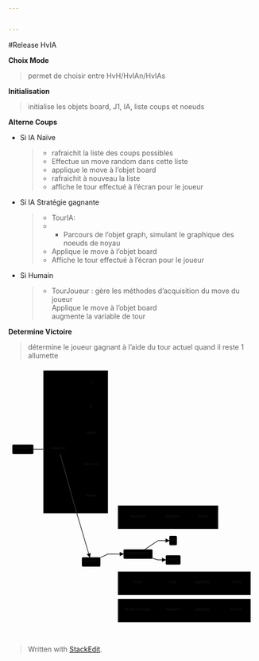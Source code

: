 ```yaml
---


---
```


<p>#Release HvIA</p>
<p><strong>Choix Mode</strong></p>
<blockquote>
<p>permet de choisir entre HvH/HvIAn/HvIAs</p>
</blockquote>
<p><strong>Initialisation</strong></p>
<blockquote>
<p>initialise les objets board, J1, IA, liste coups et noeuds</p>
</blockquote>
<p><strong>Alterne Coups</strong></p>
<ul>
<li>
<p>Si IA Naïve</p>
<blockquote>
<ul>
<li>rafraichit la liste des coups possibles</li>
<li>Effectue un move random dans cette liste</li>
<li>applique le move à l’objet board</li>
<li>rafraichit à nouveau la liste</li>
<li>affiche le tour effectué à l’écran pour le joueur</li>
</ul>
</blockquote>
</li>
<li>
<p>Si IA Stratégie gagnante</p>
<blockquote>
<ul>
<li>TourIA:</li>
<li>
<ul>
<li>Parcours de l’objet graph, simulant le graphique des noeuds de noyau</li>
</ul>
</li>
<li>Applique le move à l’objet board</li>
<li>Affiche le tour effectué à l’écran pour le joueur</li>
</ul>
</blockquote>
</li>
<li>
<p>Si Humain</p>
<blockquote>
<ul>
<li>TourJoueur : gère les méthodes d’acquisition du move du joueur<br>
Applique le move à l’objet board<br>
augmente la variable de tour</li>
</ul>
</blockquote>
</li>
</ul>
<p><strong>Determine Victoire</strong></p>
<blockquote>
<p>détermine le joueur gagnant à l’aide du tour actuel quand il reste 1 allumette</p>
</blockquote>
<div class="mermaid"><svg xmlns="http://www.w3.org/2000/svg" id="mermaid-svg-HsKsY5DzyDfvWqoJ" height="100%" viewBox="0 0 1255.2766647338867 1358.8516082763672" style="max-width:1255.2766647338867px;"><g><g class="output"><g class="clusters"><g class="cluster" id="subGraph3" style="opacity: 1;" transform="translate(800.9766693115234,753.6266403198242)"><rect width="502.6666717529297" height="116.71665954589844" x="-251.33333587646484" y="-58.35832977294922"></rect><g class="label"><g transform="translate(0,0)"><foreignObject width="0" height="0"><div xmlns="http://www.w3.org/1999/xhtml" style="display: inline-block; white-space: nowrap;"></div></foreignObject></g></g><text x="0" y="-44.35832977294922" fill="black" stroke="none" id="mermaid-svg-HsKsY5DzyDfvWqoJText" style="text-anchor: middle;"> Humain</text></g><g class="cluster" id="subGraph2" style="opacity: 1;" transform="translate(882.4599990844727,1083.7766189575195)"><rect width="665.6333312988281" height="116.71665954589844" x="-332.81666564941406" y="-58.35832977294922"></rect><g class="label"><g transform="translate(0,0)"><foreignObject width="0" height="0"><div xmlns="http://www.w3.org/1999/xhtml" style="display: inline-block; white-space: nowrap;"></div></foreignObject></g></g><text x="0" y="-44.35832977294922" fill="black" stroke="none" id="mermaid-svg-HsKsY5DzyDfvWqoJText" style="text-anchor: middle;"> IAs</text></g><g class="cluster" id="subGraph1" style="opacity: 1;" transform="translate(882.4599990844727,1220.493278503418)"><rect width="665.6333312988281" height="116.71665954589844" x="-332.81666564941406" y="-58.35832977294922"></rect><g class="label"><g transform="translate(0,0)"><foreignObject width="0" height="0"><div xmlns="http://www.w3.org/1999/xhtml" style="display: inline-block; white-space: nowrap;"></div></foreignObject></g></g><text x="0" y="-44.35832977294922" fill="black" stroke="none" id="mermaid-svg-HsKsY5DzyDfvWqoJText" style="text-anchor: middle;"> IAn</text></g><g class="cluster" id="subGraph0" style="opacity: 1;" transform="translate(337.65500259399414,376.8133201599121)"><rect width="323.9766616821289" height="713.6266403198242" x="-161.98833084106445" y="-356.8133201599121"></rect><g class="label"><g transform="translate(0,0)"><foreignObject width="0" height="0"><div xmlns="http://www.w3.org/1999/xhtml" style="display: inline-block; white-space: nowrap;"></div></foreignObject></g></g><text x="0" y="-342.8133239746094" fill="black" stroke="none" id="mermaid-svg-HsKsY5DzyDfvWqoJText" style="text-anchor: middle;"> ini</text></g></g><g class="edgePaths"><g class="edgePath" style="opacity: 1;"><path class="path" d="M125.66667175292969,413.7233200073242L150.6666717529297,413.7233200073242L175.6666717529297,413.7233200073242L200.6666717529297,413.7233200073242" marker-end="url(#arrowhead3954)" style="stroke: #333; stroke-width: 3.5px;fill:none"></path><defs><marker id="arrowhead3954" viewBox="0 0 10 10" refX="9" refY="5" markerUnits="strokeWidth" markerWidth="8" markerHeight="6" orient="auto"><path d="M 0 0 L 10 5 L 0 10 z" class="arrowheadPath" style="stroke-width: 1; stroke-dasharray: 1, 0;"></path></marker></defs></g><g class="edgePath" style="opacity: 1;"><path class="path" d="M258.87801944614523,390.364990234375L330.95001220703125,88.1066665649414L382.69000778198256,88.60666656494139" marker-end="url(#arrowhead3955)" style="fill:none"></path><defs><marker id="arrowhead3955" viewBox="0 0 10 10" refX="9" refY="5" markerUnits="strokeWidth" markerWidth="8" markerHeight="6" orient="auto"><path d="M 0 0 L 0 0 L 0 0 z" style="fill: #333"></path></marker></defs></g><g class="edgePath" style="opacity: 1;"><path class="path" d="M261.9569288395142,390.364990234375L330.95001220703125,204.02666473388672L382.9833427429201,204.52666473388675" marker-end="url(#arrowhead3956)" style="fill:none"></path><defs><marker id="arrowhead3956" viewBox="0 0 10 10" refX="9" refY="5" markerUnits="strokeWidth" markerWidth="8" markerHeight="6" orient="auto"><path d="M 0 0 L 0 0 L 0 0 z" style="fill: #333"></path></marker></defs></g><g class="edgePath" style="opacity: 1;"><path class="path" d="M276.33987723729075,390.364990234375L330.95001220703125,334.9799919128418L367.6566780090331,335.47999191284157" marker-end="url(#arrowhead3957)" style="fill:none"></path><defs><marker id="arrowhead3957" viewBox="0 0 10 10" refX="9" refY="5" markerUnits="strokeWidth" markerWidth="8" markerHeight="6" orient="auto"><path d="M 0 0 L 0 0 L 0 0 z" style="fill: #333"></path></marker></defs></g><g class="edgePath" style="opacity: 1;"><path class="path" d="M276.33987723729075,437.08164978027344L330.95001220703125,492.46664810180664L356.4500129699706,492.96664810180687" marker-end="url(#arrowhead3958)" style="fill:none"></path><defs><marker id="arrowhead3958" viewBox="0 0 10 10" refX="9" refY="5" markerUnits="strokeWidth" markerWidth="8" markerHeight="6" orient="auto"><path d="M 0 0 L 0 0 L 0 0 z" style="fill: #333"></path></marker></defs></g><g class="edgePath" style="opacity: 1;"><path class="path" d="M260.97686372308834,437.08164978027344L330.95001220703125,650.2199745178223L367.3900077819832,650.7199745178224" marker-end="url(#arrowhead3959)" style="fill:none"></path><defs><marker id="arrowhead3959" viewBox="0 0 10 10" refX="9" refY="5" markerUnits="strokeWidth" markerWidth="8" markerHeight="6" orient="auto"><path d="M 0 0 L 0 0 L 0 0 z" style="fill: #333"></path></marker></defs></g><g class="edgePath" style="opacity: 1;"><path class="path" d="M259.8273204823176,437.08164978027344L330.95001220703125,691.9233074188232L408.3870135397859,953.7016296386719" marker-end="url(#arrowhead3960)" style="stroke: #333; stroke-width: 3.5px;fill:none"></path><defs><marker id="arrowhead3960" viewBox="0 0 10 10" refX="9" refY="5" markerUnits="strokeWidth" markerWidth="8" markerHeight="6" orient="auto"><path d="M 0 0 L 10 5 L 0 10 z" class="arrowheadPath" style="stroke-width: 1; stroke-dasharray: 1, 0;"></path></marker></defs></g><g class="edgePath" style="opacity: 1;"><path class="path" d="M423.3900477182019,1000.4182891845703L499.6433334350586,1220.493278503418L524.6433334350586,1220.493278503418L549.6433334350586,1220.493278503418L574.6433334350586,1220.493278503418" marker-end="url(#arrowhead3961)" style="fill:none"></path><defs><marker id="arrowhead3961" viewBox="0 0 10 10" refX="9" refY="5" markerUnits="strokeWidth" markerWidth="8" markerHeight="6" orient="auto"><path d="M 0 0 L 10 5 L 0 10 z" class="arrowheadPath" style="stroke-width: 1; stroke-dasharray: 1, 0;"></path></marker></defs></g><g class="edgePath" style="opacity: 1;"><path class="path" d="M433.75861795925255,1000.4182891845703L499.6433334350586,1083.7766189575195L524.6433334350586,1083.7766189575195L549.6433334350586,1083.7766189575195L617.1849975585938,1083.7766189575195" marker-end="url(#arrowhead3962)" style="fill:none"></path><defs><marker id="arrowhead3962" viewBox="0 0 10 10" refX="9" refY="5" markerUnits="strokeWidth" markerWidth="8" markerHeight="6" orient="auto"><path d="M 0 0 L 10 5 L 0 10 z" class="arrowheadPath" style="stroke-width: 1; stroke-dasharray: 1, 0;"></path></marker></defs></g><g class="edgePath" style="opacity: 1;"><path class="path" d="M424.11450322287374,953.7016296386719L499.6433334350586,753.6266403198242L524.6433334350586,753.6266403198242L549.6433334350586,753.6266403198242L601.5683364868164,753.6266403198242" marker-end="url(#arrowhead3963)" style="fill:none"></path><defs><marker id="arrowhead3963" viewBox="0 0 10 10" refX="9" refY="5" markerUnits="strokeWidth" markerWidth="8" markerHeight="6" orient="auto"><path d="M 0 0 L 10 5 L 0 10 z" class="arrowheadPath" style="stroke-width: 1; stroke-dasharray: 1, 0;"></path></marker></defs></g><g class="edgePath" style="opacity: 1;"><path class="path" d="M461.7133369445801,955.4993413155687L499.6433334350586,937.8807945251465L524.6433334350586,937.8807945251465L549.6433334350586,937.8807945251465L577.7433319091797,937.8807945251465" marker-end="url(#arrowhead3964)" style="stroke: #333; stroke-width: 3.5px;fill:none"></path><defs><marker id="arrowhead3964" viewBox="0 0 10 10" refX="9" refY="5" markerUnits="strokeWidth" markerWidth="8" markerHeight="6" orient="auto"><path d="M 0 0 L 10 5 L 0 10 z" class="arrowheadPath" style="stroke-width: 1; stroke-dasharray: 1, 0;"></path></marker></defs></g><g class="edgePath" style="opacity: 1;"><path class="path" d="M726.2099990844727,1220.493278503418L751.2099990844727,1220.493278503418L779.3600006103516,1220.493278503418" marker-end="url(#arrowhead3965)" style="fill:none"></path><defs><marker id="arrowhead3965" viewBox="0 0 10 10" refX="9" refY="5" markerUnits="strokeWidth" markerWidth="8" markerHeight="6" orient="auto"><path d="M 0 0 L 10 5 L 0 10 z" class="arrowheadPath" style="stroke-width: 1; stroke-dasharray: 1, 0;"></path></marker></defs></g><g class="edgePath" style="opacity: 1;"><path class="path" d="M873.6100006103516,1220.493278503418L901.7600021362305,1220.493278503418L926.7600021362305,1220.493278503418" marker-end="url(#arrowhead3966)" style="fill:none"></path><defs><marker id="arrowhead3966" viewBox="0 0 10 10" refX="9" refY="5" markerUnits="strokeWidth" markerWidth="8" markerHeight="6" orient="auto"><path d="M 0 0 L 10 5 L 0 10 z" class="arrowheadPath" style="stroke-width: 1; stroke-dasharray: 1, 0;"></path></marker></defs></g><g class="edgePath" style="opacity: 1;"><path class="path" d="M1027.3100051879883,1220.493278503418L1052.3100051879883,1220.493278503418L1077.3100051879883,1220.493278503418L1102.3100051879883,1220.493278503418" marker-end="url(#arrowhead3967)" style="fill:none"></path><defs><marker id="arrowhead3967" viewBox="0 0 10 10" refX="9" refY="5" markerUnits="strokeWidth" markerWidth="8" markerHeight="6" orient="auto"><path d="M 0 0 L 10 5 L 0 10 z" class="arrowheadPath" style="stroke-width: 1; stroke-dasharray: 1, 0;"></path></marker></defs></g><g class="edgePath" style="opacity: 1;"><path class="path" d="M683.6683349609375,1083.7766189575195L751.2099990844727,1083.7766189575195L794.9266662597656,1083.7766189575195" marker-end="url(#arrowhead3968)" style="fill:none"></path><defs><marker id="arrowhead3968" viewBox="0 0 10 10" refX="9" refY="5" markerUnits="strokeWidth" markerWidth="8" markerHeight="6" orient="auto"><path d="M 0 0 L 0 0 L 0 0 z" style="fill: #333"></path></marker></defs></g><g class="edgePath" style="opacity: 1;"><path class="path" d="M858.0433349609375,1083.7766189575195L901.7600021362305,1083.7766189575195L926.7600021362305,1083.7766189575195" marker-end="url(#arrowhead3969)" style="fill:none"></path><defs><marker id="arrowhead3969" viewBox="0 0 10 10" refX="9" refY="5" markerUnits="strokeWidth" markerWidth="8" markerHeight="6" orient="auto"><path d="M 0 0 L 10 5 L 0 10 z" class="arrowheadPath" style="stroke-width: 1; stroke-dasharray: 1, 0;"></path></marker></defs></g><g class="edgePath" style="opacity: 1;"><path class="path" d="M1027.3100051879883,1083.7766189575195L1052.3100051879883,1083.7766189575195L1077.3100051879883,1083.7766189575195L1109.9016647338867,1083.7766189575195" marker-end="url(#arrowhead3970)" style="fill:none"></path><defs><marker id="arrowhead3970" viewBox="0 0 10 10" refX="9" refY="5" markerUnits="strokeWidth" markerWidth="8" markerHeight="6" orient="auto"><path d="M 0 0 L 10 5 L 0 10 z" class="arrowheadPath" style="stroke-width: 1; stroke-dasharray: 1, 0;"></path></marker></defs></g><g class="edgePath" style="opacity: 1;"><path class="path" d="M699.2849960327148,753.6266403198242L751.2099990844727,753.6266403198242L776.2099990844727,753.6266403198242" marker-end="url(#arrowhead3971)" style="fill:none"></path><defs><marker id="arrowhead3971" viewBox="0 0 10 10" refX="9" refY="5" markerUnits="strokeWidth" markerWidth="8" markerHeight="6" orient="auto"><path d="M 0 0 L 10 5 L 0 10 z" class="arrowheadPath" style="stroke-width: 1; stroke-dasharray: 1, 0;"></path></marker></defs></g><g class="edgePath" style="opacity: 1;"><path class="path" d="M876.7600021362305,753.6266403198242L901.7600021362305,753.6266403198242L941.7683334350586,753.6266403198242" marker-end="url(#arrowhead3972)" style="fill:none"></path><defs><marker id="arrowhead3972" viewBox="0 0 10 10" refX="9" refY="5" markerUnits="strokeWidth" markerWidth="8" markerHeight="6" orient="auto"><path d="M 0 0 L 10 5 L 0 10 z" class="arrowheadPath" style="stroke-width: 1; stroke-dasharray: 1, 0;"></path></marker></defs></g><g class="edgePath" style="opacity: 1;"><path class="path" d="M685.2833090121767,914.5224647521973L751.2099990844727,870.3432998657227L807.4349975585938,870.3432998657227" marker-end="url(#arrowhead3973)" style="stroke: #333; stroke-width: 3.5px;fill:none"></path><defs><marker id="arrowhead3973" viewBox="0 0 10 10" refX="9" refY="5" markerUnits="strokeWidth" markerWidth="8" markerHeight="6" orient="auto"><path d="M 0 0 L 10 5 L 0 10 z" class="arrowheadPath" style="stroke-width: 1; stroke-dasharray: 1, 0;"></path></marker></defs></g><g class="edgePath" style="opacity: 1;"><path class="path" d="M723.1100006103516,958.9243434738928L751.2099990844727,967.0599594116211L789.4683303833008,967.0599594116211" marker-end="url(#arrowhead3974)" style="stroke: #333; stroke-width: 3.5px;fill:none"></path><defs><marker id="arrowhead3974" viewBox="0 0 10 10" refX="9" refY="5" markerUnits="strokeWidth" markerWidth="8" markerHeight="6" orient="auto"><path d="M 0 0 L 10 5 L 0 10 z" class="arrowheadPath" style="stroke-width: 1; stroke-dasharray: 1, 0;"></path></marker></defs></g></g><g class="edgeLabels"><g class="edgeLabel" style="opacity: 1;" transform=""><g transform="translate(0,0)" class="label"><foreignObject width="0" height="0"><div xmlns="http://www.w3.org/1999/xhtml" style="display: inline-block; white-space: nowrap;"><span class="edgeLabel"></span></div></foreignObject></g></g><g class="edgeLabel" style="opacity: 1;" transform=""><g transform="translate(0,0)" class="label"><foreignObject width="0" height="0"><div xmlns="http://www.w3.org/1999/xhtml" style="display: inline-block; white-space: nowrap;"><span class="edgeLabel"></span></div></foreignObject></g></g><g class="edgeLabel" style="opacity: 1;" transform=""><g transform="translate(0,0)" class="label"><foreignObject width="0" height="0"><div xmlns="http://www.w3.org/1999/xhtml" style="display: inline-block; white-space: nowrap;"><span class="edgeLabel"></span></div></foreignObject></g></g><g class="edgeLabel" style="opacity: 1;" transform=""><g transform="translate(0,0)" class="label"><foreignObject width="0" height="0"><div xmlns="http://www.w3.org/1999/xhtml" style="display: inline-block; white-space: nowrap;"><span class="edgeLabel"></span></div></foreignObject></g></g><g class="edgeLabel" style="opacity: 1;" transform=""><g transform="translate(0,0)" class="label"><foreignObject width="0" height="0"><div xmlns="http://www.w3.org/1999/xhtml" style="display: inline-block; white-space: nowrap;"><span class="edgeLabel"></span></div></foreignObject></g></g><g class="edgeLabel" style="opacity: 1;" transform=""><g transform="translate(0,0)" class="label"><foreignObject width="0" height="0"><div xmlns="http://www.w3.org/1999/xhtml" style="display: inline-block; white-space: nowrap;"><span class="edgeLabel"></span></div></foreignObject></g></g><g class="edgeLabel" style="opacity: 1;" transform=""><g transform="translate(0,0)" class="label"><foreignObject width="0" height="0"><div xmlns="http://www.w3.org/1999/xhtml" style="display: inline-block; white-space: nowrap;"><span class="edgeLabel"></span></div></foreignObject></g></g><g class="edgeLabel" style="opacity: 1;" transform=""><g transform="translate(0,0)" class="label"><foreignObject width="0" height="0"><div xmlns="http://www.w3.org/1999/xhtml" style="display: inline-block; white-space: nowrap;"><span class="edgeLabel"></span></div></foreignObject></g></g><g class="edgeLabel" style="opacity: 1;" transform=""><g transform="translate(0,0)" class="label"><foreignObject width="0" height="0"><div xmlns="http://www.w3.org/1999/xhtml" style="display: inline-block; white-space: nowrap;"><span class="edgeLabel"></span></div></foreignObject></g></g><g class="edgeLabel" style="opacity: 1;" transform=""><g transform="translate(0,0)" class="label"><foreignObject width="0" height="0"><div xmlns="http://www.w3.org/1999/xhtml" style="display: inline-block; white-space: nowrap;"><span class="edgeLabel"></span></div></foreignObject></g></g><g class="edgeLabel" style="opacity: 1;" transform=""><g transform="translate(0,0)" class="label"><foreignObject width="0" height="0"><div xmlns="http://www.w3.org/1999/xhtml" style="display: inline-block; white-space: nowrap;"><span class="edgeLabel"></span></div></foreignObject></g></g><g class="edgeLabel" style="opacity: 1;" transform=""><g transform="translate(0,0)" class="label"><foreignObject width="0" height="0"><div xmlns="http://www.w3.org/1999/xhtml" style="display: inline-block; white-space: nowrap;"><span class="edgeLabel"></span></div></foreignObject></g></g><g class="edgeLabel" style="opacity: 1;" transform=""><g transform="translate(0,0)" class="label"><foreignObject width="0" height="0"><div xmlns="http://www.w3.org/1999/xhtml" style="display: inline-block; white-space: nowrap;"><span class="edgeLabel"></span></div></foreignObject></g></g><g class="edgeLabel" style="opacity: 1;" transform=""><g transform="translate(0,0)" class="label"><foreignObject width="0" height="0"><div xmlns="http://www.w3.org/1999/xhtml" style="display: inline-block; white-space: nowrap;"><span class="edgeLabel"></span></div></foreignObject></g></g><g class="edgeLabel" style="opacity: 1;" transform=""><g transform="translate(0,0)" class="label"><foreignObject width="0" height="0"><div xmlns="http://www.w3.org/1999/xhtml" style="display: inline-block; white-space: nowrap;"><span class="edgeLabel"></span></div></foreignObject></g></g><g class="edgeLabel" style="opacity: 1;" transform=""><g transform="translate(0,0)" class="label"><foreignObject width="0" height="0"><div xmlns="http://www.w3.org/1999/xhtml" style="display: inline-block; white-space: nowrap;"><span class="edgeLabel"></span></div></foreignObject></g></g><g class="edgeLabel" style="opacity: 1;" transform=""><g transform="translate(0,0)" class="label"><foreignObject width="0" height="0"><div xmlns="http://www.w3.org/1999/xhtml" style="display: inline-block; white-space: nowrap;"><span class="edgeLabel"></span></div></foreignObject></g></g><g class="edgeLabel" style="opacity: 1;" transform=""><g transform="translate(0,0)" class="label"><foreignObject width="0" height="0"><div xmlns="http://www.w3.org/1999/xhtml" style="display: inline-block; white-space: nowrap;"><span class="edgeLabel"></span></div></foreignObject></g></g><g class="edgeLabel" style="opacity: 1;" transform=""><g transform="translate(0,0)" class="label"><foreignObject width="0" height="0"><div xmlns="http://www.w3.org/1999/xhtml" style="display: inline-block; white-space: nowrap;"><span class="edgeLabel"></span></div></foreignObject></g></g><g class="edgeLabel" style="opacity: 1;" transform=""><g transform="translate(0,0)" class="label"><foreignObject width="0" height="0"><div xmlns="http://www.w3.org/1999/xhtml" style="display: inline-block; white-space: nowrap;"><span class="edgeLabel"></span></div></foreignObject></g></g><g class="edgeLabel" style="opacity: 1;" transform=""><g transform="translate(0,0)" class="label"><foreignObject width="0" height="0"><div xmlns="http://www.w3.org/1999/xhtml" style="display: inline-block; white-space: nowrap;"><span class="edgeLabel"></span></div></foreignObject></g></g></g><g class="nodes"><g class="node" style="opacity: 1;" id="K1" transform="translate(650.4266662597656,753.6266403198242)"><rect rx="0" ry="0" x="-48.85832977294922" y="-23.35832977294922" width="97.71665954589844" height="46.71665954589844"></rect><g class="label" transform="translate(0,0)"><g transform="translate(-38.85832977294922,-13.358329772949219)"><foreignObject width="77.71665954589844" height="26.716659545898438"><div xmlns="http://www.w3.org/1999/xhtml" style="display: inline-block; white-space: nowrap;">TourJoueur</div></foreignObject></g></g></g><g class="node" style="opacity: 1;" id="K2" transform="translate(826.4850006103516,753.6266403198242)"><rect rx="0" ry="0" x="-50.275001525878906" y="-23.35832977294922" width="100.55000305175781" height="46.71665954589844"></rect><g class="label" transform="translate(0,0)"><g transform="translate(-40.275001525878906,-13.358329772949219)"><foreignObject width="80.55000305175781" height="26.716659545898438"><div xmlns="http://www.w3.org/1999/xhtml" style="display: inline-block; white-space: nowrap;">ApplyMove</div></foreignObject></g></g></g><g class="node" style="opacity: 1;" id="K3" transform="translate(977.0350036621094,753.6266403198242)"><rect rx="0" ry="0" x="-35.26667022705078" y="-23.35832977294922" width="70.53334045410156" height="46.71665954589844"></rect><g class="label" transform="translate(0,0)"><g transform="translate(-25.26667022705078,-13.358329772949219)"><foreignObject width="50.53334045410156" height="26.716659545898438"><div xmlns="http://www.w3.org/1999/xhtml" style="display: inline-block; white-space: nowrap;">IncTour</div></foreignObject></g></g></g><g class="node" style="opacity: 1;" id="J1" transform="translate(650.4266662597656,1083.7766189575195)"><rect rx="0" ry="0" x="-33.241668701171875" y="-23.35832977294922" width="66.48333740234375" height="46.71665954589844"></rect><g class="label" transform="translate(0,0)"><g transform="translate(-23.241668701171875,-13.358329772949219)"><foreignObject width="46.48333740234375" height="26.716659545898438"><div xmlns="http://www.w3.org/1999/xhtml" style="display: inline-block; white-space: nowrap;">TourIA</div></foreignObject></g></g></g><g class="node" style="opacity: 1;" id="J11" transform="translate(826.4850006103516,1083.7766189575195)"><rect rx="0" ry="0" x="-31.558334350585938" y="-23.35832977294922" width="63.116668701171875" height="46.71665954589844"></rect><g class="label" transform="translate(0,0)"><g transform="translate(-21.558334350585938,-13.358329772949219)"><foreignObject width="43.116668701171875" height="26.716659545898438"><div xmlns="http://www.w3.org/1999/xhtml" style="display: inline-block; white-space: nowrap;">Graph</div></foreignObject></g></g></g><g class="node" style="opacity: 1;" id="J2" transform="translate(977.0350036621094,1083.7766189575195)"><rect rx="0" ry="0" x="-50.275001525878906" y="-23.35832977294922" width="100.55000305175781" height="46.71665954589844"></rect><g class="label" transform="translate(0,0)"><g transform="translate(-40.275001525878906,-13.358329772949219)"><foreignObject width="80.55000305175781" height="26.716659545898438"><div xmlns="http://www.w3.org/1999/xhtml" style="display: inline-block; white-space: nowrap;">ApplyMove</div></foreignObject></g></g></g><g class="node" style="opacity: 1;" id="J3" transform="translate(1146.2933349609375,1083.7766189575195)"><rect rx="0" ry="0" x="-36.39167022705078" y="-23.35832977294922" width="72.78334045410156" height="46.71665954589844"></rect><g class="label" transform="translate(0,0)"><g transform="translate(-26.39167022705078,-13.358329772949219)"><foreignObject width="52.78334045410156" height="26.716659545898438"><div xmlns="http://www.w3.org/1999/xhtml" style="display: inline-block; white-space: nowrap;">AffTour</div></foreignObject></g></g></g><g class="node" style="opacity: 1;" id="I1" transform="translate(650.4266662597656,1220.493278503418)"><rect rx="0" ry="0" x="-75.78333282470703" y="-23.35832977294922" width="151.56666564941406" height="46.71665954589844"></rect><g class="label" transform="translate(0,0)"><g transform="translate(-65.78333282470703,-13.358329772949219)"><foreignObject width="131.56666564941406" height="26.716659545898438"><div xmlns="http://www.w3.org/1999/xhtml" style="display: inline-block; white-space: nowrap;">Refresh liste coups</div></foreignObject></g></g></g><g class="node" style="opacity: 1;" id="I2" transform="translate(826.4850006103516,1220.493278503418)"><rect rx="0" ry="0" x="-47.125" y="-23.35832977294922" width="94.25" height="46.71665954589844"></rect><g class="label" transform="translate(0,0)"><g transform="translate(-37.125,-13.358329772949219)"><foreignObject width="74.25" height="26.716659545898438"><div xmlns="http://www.w3.org/1999/xhtml" style="display: inline-block; white-space: nowrap;">Randmove</div></foreignObject></g></g></g><g class="node" style="opacity: 1;" id="I3" transform="translate(977.0350036621094,1220.493278503418)"><rect rx="0" ry="0" x="-50.275001525878906" y="-23.35832977294922" width="100.55000305175781" height="46.71665954589844"></rect><g class="label" transform="translate(0,0)"><g transform="translate(-40.275001525878906,-13.358329772949219)"><foreignObject width="80.55000305175781" height="26.716659545898438"><div xmlns="http://www.w3.org/1999/xhtml" style="display: inline-block; white-space: nowrap;">ApplyMove</div></foreignObject></g></g></g><g class="node" style="opacity: 1;" id="I4" transform="translate(1146.2933349609375,1220.493278503418)"><rect rx="0" ry="0" x="-43.98332977294922" y="-23.35832977294922" width="87.96665954589844" height="46.71665954589844"></rect><g class="label" transform="translate(0,0)"><g transform="translate(-33.98332977294922,-13.358329772949219)"><foreignObject width="67.96665954589844" height="26.716659545898438"><div xmlns="http://www.w3.org/1999/xhtml" style="display: inline-block; white-space: nowrap;">AffTourIA</div></foreignObject></g></g></g><g class="node" style="opacity: 1;" id="B" transform="translate(253.30834197998047,413.7233200073242)"><rect rx="5" ry="5" x="-52.64167022705078" y="-23.35832977294922" width="105.28334045410156" height="46.71665954589844"></rect><g class="label" transform="translate(0,0)"><g transform="translate(-42.64167022705078,-13.358329772949219)"><foreignObject width="85.28334045410156" height="26.716659545898438"><div xmlns="http://www.w3.org/1999/xhtml" style="display: inline-block; white-space: nowrap;">Initialisation</div></foreignObject></g></g></g><g class="node" style="opacity: 1;" id="C" transform="translate(415.2966728210449,88.1066665649414)"><polygon points="33.1066650390625,0 66.213330078125,-33.1066650390625 33.1066650390625,-66.213330078125 0,-33.1066650390625" rx="5" ry="5" transform="translate(-33.1066650390625,33.1066650390625)"></polygon><g class="label" transform="translate(0,0)"><g transform="translate(-8.025001525878906,-13.358329772949219)"><foreignObject width="16.050003051757812" height="26.716659545898438"><div xmlns="http://www.w3.org/1999/xhtml" style="display: inline-block; white-space: nowrap;">J1</div></foreignObject></g></g></g><g class="node" style="opacity: 1;" id="D" transform="translate(415.2966728210449,204.02666473388672)"><polygon points="32.813330078125,0 65.62666015625,-32.813330078125 32.813330078125,-65.62666015625 0,-32.813330078125" rx="5" ry="5" transform="translate(-32.813330078125,32.813330078125)"></polygon><g class="label" transform="translate(0,0)"><g transform="translate(-7.658332824707031,-13.358329772949219)"><foreignObject width="15.316665649414062" height="26.716659545898438"><div xmlns="http://www.w3.org/1999/xhtml" style="display: inline-block; white-space: nowrap;">IA</div></foreignObject></g></g></g><g class="node" style="opacity: 1;" id="E" transform="translate(415.2966728210449,334.9799919128418)"><polygon points="48.13999633789063,0 96.27999267578126,-48.13999633789063 48.13999633789063,-96.27999267578126 0,-48.13999633789063" rx="5" ry="5" transform="translate(-48.13999633789063,48.13999633789063)"></polygon><g class="label" transform="translate(0,0)"><g transform="translate(-26.816665649414062,-13.358329772949219)"><foreignObject width="53.633331298828125" height="26.716659545898438"><div xmlns="http://www.w3.org/1999/xhtml" style="display: inline-block; white-space: nowrap;">Tableau</div></foreignObject></g></g></g><g class="node" style="opacity: 1;" id="F" transform="translate(415.2966728210449,492.46664810180664)"><polygon points="59.34666137695313,0 118.69332275390626,-59.34666137695313 59.34666137695313,-118.69332275390626 0,-59.34666137695313" rx="5" ry="5" transform="translate(-59.34666137695313,59.34666137695313)"></polygon><g class="label" transform="translate(0,0)"><g transform="translate(-40.82499694824219,-13.358329772949219)"><foreignObject width="81.64999389648438" height="26.716659545898438"><div xmlns="http://www.w3.org/1999/xhtml" style="display: inline-block; white-space: nowrap;">Liste Coups</div></foreignObject></g></g></g><g class="node" style="opacity: 1;" id="G" transform="translate(415.2966728210449,650.2199745178223)"><polygon points="48.4066650390625,0 96.813330078125,-48.4066650390625 48.4066650390625,-96.813330078125 0,-48.4066650390625" rx="5" ry="5" transform="translate(-48.4066650390625,48.4066650390625)"></polygon><g class="label" transform="translate(0,0)"><g transform="translate(-27.150001525878906,-13.358329772949219)"><foreignObject width="54.30000305175781" height="26.716659545898438"><div xmlns="http://www.w3.org/1999/xhtml" style="display: inline-block; white-space: nowrap;">Noeuds</div></foreignObject></g></g></g><g class="node" style="opacity: 1;" id="A" transform="translate(72.83333587646484,413.7233200073242)"><rect rx="5" ry="5" x="-52.833335876464844" y="-23.35832977294922" width="105.66667175292969" height="46.71665954589844"></rect><g class="label" transform="translate(0,0)"><g transform="translate(-42.833335876464844,-13.358329772949219)"><foreignObject width="85.66667175292969" height="26.716659545898438"><div xmlns="http://www.w3.org/1999/xhtml" style="display: inline-block; white-space: nowrap;">Choix Mode</div></foreignObject></g></g></g><g class="node" style="opacity: 1;" id="H" transform="translate(415.2966728210449,977.0599594116211)"><rect rx="5" ry="5" x="-46.416664123535156" y="-23.35832977294922" width="92.83332824707031" height="46.71665954589844"></rect><g class="label" transform="translate(0,0)"><g transform="translate(-36.416664123535156,-13.358329772949219)"><foreignObject width="72.83332824707031" height="26.716659545898438"><div xmlns="http://www.w3.org/1999/xhtml" style="display: inline-block; white-space: nowrap;">AlternTour</div></foreignObject></g></g></g><g class="node" style="opacity: 1;" id="L" transform="translate(650.4266662597656,937.8807945251465)"><rect rx="5" ry="5" x="-72.68333435058594" y="-23.35832977294922" width="145.36666870117188" height="46.71665954589844"></rect><g class="label" transform="translate(0,0)"><g transform="translate(-62.68333435058594,-13.358329772949219)"><foreignObject width="125.36666870117188" height="26.716659545898438"><div xmlns="http://www.w3.org/1999/xhtml" style="display: inline-block; white-space: nowrap;">détermineVictoire</div></foreignObject></g></g></g><g class="node" style="opacity: 1;" id="M" transform="translate(826.4850006103516,870.3432998657227)"><rect rx="5" ry="5" x="-19.050003051757812" y="-23.35832977294922" width="38.100006103515625" height="46.71665954589844"></rect><g class="label" transform="translate(0,0)"><g transform="translate(-9.050003051757812,-13.358329772949219)"><foreignObject width="18.100006103515625" height="26.716659545898438"><div xmlns="http://www.w3.org/1999/xhtml" style="display: inline-block; white-space: nowrap;">fin</div></foreignObject></g></g></g><g class="node" style="opacity: 1;" id="N" transform="translate(826.4850006103516,967.0599594116211)"><rect rx="5" ry="5" x="-37.01667022705078" y="-23.35832977294922" width="74.03334045410156" height="46.71665954589844"></rect><g class="label" transform="translate(0,0)"><g transform="translate(-27.01667022705078,-13.358329772949219)"><foreignObject width="54.03334045410156" height="26.716659545898438"><div xmlns="http://www.w3.org/1999/xhtml" style="display: inline-block; white-space: nowrap;">Rejouer</div></foreignObject></g></g></g></g></g></g></svg></div>
<blockquote>
<p>Written with <a href="https://stackedit.io/">StackEdit</a>.</p>
</blockquote>

